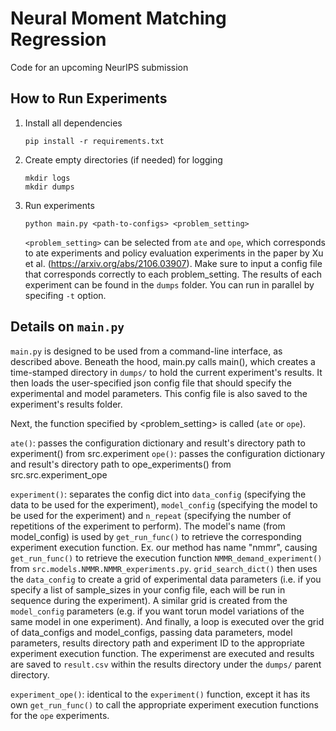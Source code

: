 # Neural Moment Matching Regression
Code for an upcoming NeurIPS submission

## How to Run Experiments

1. Install all dependencies
   ```
   pip install -r requirements.txt
   ```
2. Create empty directories (if needed) for logging
   ```
   mkdir logs
   mkdir dumps
   ```
3. Run experiments
   ```
   python main.py <path-to-configs> <problem_setting>
   ```
   `<problem_setting>` can be selected from `ate` and `ope`, which corresponds to ate experiments and policy evaluation experiments in the paper by Xu et al. (https://arxiv.org/abs/2106.03907). Make sure to input a config file that corresponds correctly to each problem_setting. The results of each experiment can be found in the `dumps` folder. You can run in parallel by specifing  `-t` option.

## Details on `main.py`

`main.py` is designed to be used from a command-line interface, as described above. Beneath the hood, main.py calls main(), which creates a time-stamped directory in `dumps/` to hold the current experiment's results. It then loads the user-specified json config file that should specify the experimental and model parameters. This config file is also saved to the experiment's results folder. 

Next, the function specified by <problem_setting> is called (`ate` or `ope`). 

`ate()`: passes the configuration dictionary and result's directory path to experiment() from src.experiment
`ope()`: passes the configuration dictionary and result's directory path to ope_experiments() from src.src.experiment_ope

`experiment()`: separates the config dict into `data_config` (specifying the data to be used for the experiment), `model_config` (specifying the model to be used for the experiment) and `n_repeat` (specifying the number of repetitions of the experiment to perform). The model's name (from model_config) is used by `get_run_func()` to retrieve the corresponding experiment execution function. Ex. our method has name "nmmr", causing `get_run_func()` to retrieve the execution function `NMMR_demand_experiment()` from `src.models.NMMR.NMMR_experiments.py`. `grid_search_dict()` then uses the `data_config` to create a grid of experimental data parameters (i.e. if you specify a list of sample_sizes in your config file, each will be run in sequence during the experiment). A similar grid is created from the `model_config` parameters (e.g. if you want torun model variations of the same model in one experiment). And finally, a loop is executed over the grid of data_configs and model_configs, passing data parameters, model parameters, results directory path and experiment ID to the appropriate experiment execution function. The experimenst are executed and results are saved to `result.csv` within the results directory under the  `dumps/` parent directory.

`experiment_ope()`: identical to the `experiment()` function, except it has its own `get_run_func()` to call the appropriate experiment execution functions for the `ope` experiments.
